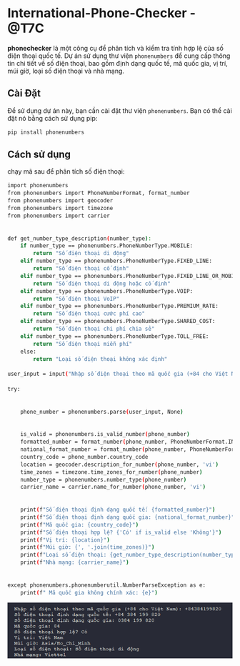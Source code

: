 # International-Phone-Checker - @T7C

**phonechecker** là một công cụ để phân tích và kiểm tra tính hợp lệ của số điện thoại quốc tế. Dự án sử dụng thư viện `phonenumbers` để cung cấp thông tin chi tiết về số điện thoại, bao gồm định dạng quốc tế, mã quốc gia, vị trí, múi giờ, loại số điện thoại và nhà mạng.


## Cài Đặt

Để sử dụng dự án này, bạn cần cài đặt thư viện `phonenumbers`. Bạn có thể cài đặt nó bằng cách sử dụng pip:

```bash
pip install phonenumbers
```

## Cách sử dụng

chạy mã sau để phân tích số điện thoại:

```bash
import phonenumbers
from phonenumbers import PhoneNumberFormat, format_number
from phonenumbers import geocoder
from phonenumbers import timezone
from phonenumbers import carrier


def get_number_type_description(number_type):
    if number_type == phonenumbers.PhoneNumberType.MOBILE:
        return "Số điện thoại di động"
    elif number_type == phonenumbers.PhoneNumberType.FIXED_LINE:
        return "Số điện thoại cố định"
    elif number_type == phonenumbers.PhoneNumberType.FIXED_LINE_OR_MOBILE:
        return "Số điện thoại di động hoặc cố định"
    elif number_type == phonenumbers.PhoneNumberType.VOIP:
        return "Số điện thoại VoIP"
    elif number_type == phonenumbers.PhoneNumberType.PREMIUM_RATE:
        return "Số điện thoại cước phí cao"
    elif number_type == phonenumbers.PhoneNumberType.SHARED_COST:
        return "Số điện thoại chi phí chia sẻ"
    elif number_type == phonenumbers.PhoneNumberType.TOLL_FREE:
        return "Số điện thoại miễn phí"
    else:
        return "Loại số điện thoại không xác định"

user_input = input("Nhập số điện thoại theo mã quốc gia (+84 cho Việt Nam): ")

try:
    
  
    phone_number = phonenumbers.parse(user_input, None)

   
    is_valid = phonenumbers.is_valid_number(phone_number)
    formatted_number = format_number(phone_number, PhoneNumberFormat.INTERNATIONAL)
    national_format_number = format_number(phone_number, PhoneNumberFormat.NATIONAL)
    country_code = phone_number.country_code
    location = geocoder.description_for_number(phone_number, 'vi')
    time_zones = timezone.time_zones_for_number(phone_number)
    number_type = phonenumbers.number_type(phone_number)
    carrier_name = carrier.name_for_number(phone_number, 'vi')


    print(f"Số điện thoại định dạng quốc tế: {formatted_number}")
    print(f"Số điện thoại định dạng quốc gia: {national_format_number}")
    print(f"Mã quốc gia: {country_code}")
    print(f"Số điện thoại hợp lệ? {'Có' if is_valid else 'Không'}")
    print(f"Vị trí: {location}")
    print(f"Múi giờ: {', '.join(time_zones)}")
    print(f"Loại số điện thoại: {get_number_type_description(number_type)}")
    print(f"Nhà mạng: {carrier_name}")
    
    
except phonenumbers.phonenumberutil.NumberParseException as e:
    print(f" Mã quốc gia không chính xác: {e}")
```


![ảnh minh họa](images/test.png)